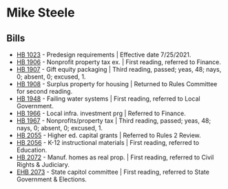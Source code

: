 # Mike Steele
## Bills
* [HB 1023](/bill/2021-22/hb/1023/) - Predesign requirements | Effective date 7/25/2021.
* [HB 1906](/bill/2021-22/hb/1906/) - Nonprofit property tax ex. | First reading, referred to Finance.
* [HB 1907](/bill/2021-22/hb/1907/) - Gift equity packaging | Third reading, passed; yeas, 48; nays, 0; absent, 0; excused, 1.
* [HB 1908](/bill/2021-22/hb/1908/) - Surplus property for housing | Returned to Rules Committee for second reading.
* [HB 1948](/bill/2021-22/hb/1948/) - Failing water systems | First reading, referred to Local Government.
* [HB 1966](/bill/2021-22/hb/1966/) - Local infra. investment prg | Referred to Finance.
* [HB 1967](/bill/2021-22/hb/1967/) - Nonprofits/property tax | Third reading, passed; yeas, 48; nays, 0; absent, 0; excused, 1.
* [HB 2055](/bill/2021-22/hb/2055/) - Higher ed. capital grants | Referred to Rules 2 Review.
* [HB 2056](/bill/2021-22/hb/2056/) - K-12 instructional materials | First reading, referred to Education.
* [HB 2072](/bill/2021-22/hb/2072/) - Manuf. homes as real prop. | First reading, referred to Civil Rights & Judiciary.
* [EHB 2073](/bill/2021-22/ehb/2073/) - State capitol committee | First reading, referred to State Government & Elections.
